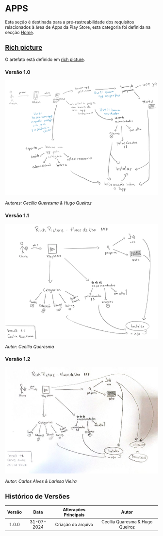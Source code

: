 # APPS

Esta seção é destinada para a pré-rastreabilidade dos requisitos relacionados à área de Apps da Play Store, esta categoria foi definida na secção [Home](../home/home.md).


## [Rich picture](pre-ras.md#rich-picture)

O artefato está definido em [rich picture](../pre-ras/pre-ras.md).

### Versão 1.0
![1.0](../assets/imagens/richpictureFluxoApp.png)

*Autores: Cecília Queresma & Hugo Queiroz*


### Versão 1.1
![1.1](../assets/imagens/richpictureFluxoApp2.png)

*Autor: Cecília Queresma*

### Versão 1.2

![alt text](../assets/imagens/rich-pictureApp1.2.jpeg)

*Autor: Carlos Alves & Larissa Vieira*


## Histórico de Versões
 
| **Versão** | **Data** | **Alterações Principais** | **Autor** |
| :--: | :--: | :--: | :--: | 
| 1.0.0 | 31-07-2024 | Criação do arquivo | Cecília Quaresma & Hugo Queiroz |


